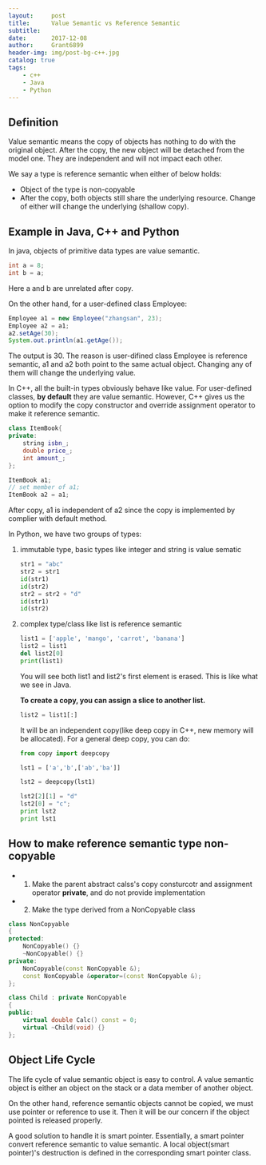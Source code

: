 ```yaml
---
layout:		post
title:		Value Semantic vs Reference Semantic
subtitle:
date:		2017-12-08
author: 	Grant6899
header-img: img/post-bg-c++.jpg
catalog: true
tags:
    - c++
    - Java
	- Python
---
```


## Definition

Value semantic means the copy of objects has nothing to do with the original object. After the copy, the new object will be detached from the model one. They are independent and will not impact each other.


We say a type is reference semantic when either of below holds:

- Object of the type is non-copyable
- After the copy, both objects still share the underlying resource. Change of either will change the underlying (shallow copy).



## Example in Java, C++ and Python

In java, objects of primitive data types are value semantic.

```java
int a = 8;
int b = a;
```
Here a and b are unrelated after copy.

On the other hand, for a user-defined class Employee:
```java
Employee a1 = new Employee("zhangsan", 23);
Employee a2 = a1;
a2.setAge(30);
System.out.println(a1.getAge());
```
The output is 30. The reason is user-difined class Employee is reference semantic, a1 and a2 both point to the same actual object. Changing any of them will change the underlying value.


In C++, all the built-in types obviously behave like value. For user-defined classes, **by default** they are value semantic. However, C++ gives us the option to modify the copy constructor and override assignment operator to make it reference semantic.

```c++
class ItemBook{
private:
    string isbn_;
    double price_;
    int amount_;
};
```

```c++
ItemBook a1;
// set member of a1;
ItemBook a2 = a1;
```
After copy, a1 is independent of a2 since the copy is implemented by complier with default method.


In Python, we have two groups of types: 

1. immutable type, basic types like integer and string is value sematic
    ```python
    str1 = "abc"
    str2 = str1
    id(str1)
    id(str2)
    str2 = str2 + "d"
    id(str1)
    id(str2)
    ```
2. complex type/class like list is reference semantic
    ```python
	list1 = ['apple', 'mango', 'carrot', 'banana']
    list2 = list1
    del list2[0]
    print(list1)
    ```
   You will see both list1 and list2's first element is erased. This is like what we see in Java.
   
   **To create a copy, you can assign a slice to another list.**
   ```python
   list2 = list1[:]
   ```
   It will be an independent copy(like deep copy in C++, new memory will be allocated). For a general deep copy, you can do:
   ```python
   from copy import deepcopy

   lst1 = ['a','b',['ab','ba']]

   lst2 = deepcopy(lst1)

   lst2[2][1] = "d"
   lst2[0] = "c";
   print lst2
   print lst1
   ```


## How to make reference semantic type non-copyable

- 1. Make the parent abstract calss's copy consturcotr and assignment operator **private**, and do not provide implementation

- 2. Make the type derived from a NonCopyable class

```c++
class NonCopyable
{
protected: 
    NonCopyable() {}
    ~NonCopyable() {}
private:
    NonCopyable(const NonCopyable &);
    const NonCopyable &operator=(const NonCopyable &);
};

class Child : private NonCopyable
{
public:
    virtual double Calc() const = 0;
    virtual ~Child(void) {}
};
```


## Object Life Cycle

The life cycle of value semantic object is easy to control. A value semantic object is either an object on the stack or a data member of another object.

On the other hand, reference semantic objects cannot be copied, we must use pointer or reference to use it. Then it will be our concern if the object pointed is released properly.

A good solution to handle it is smart pointer. Essentially, a smart pointer convert reference semantic to value semantic. A local object(smart pointer)'s destruction is defined in the corresponding smart pointer class.







